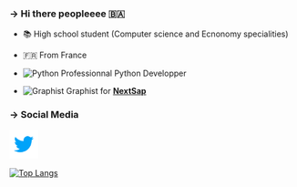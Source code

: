 ### → Hi there peopleeee 🇧🇦

 - 📚 High school student (Computer science and Ecnonomy specialities)
 
 - 🇫🇷 From France
 - <img alt="Python" width="18px" src="https://emojis.slackmojis.com/emojis/images/1450319444/32/python.png?1450319444"> Professionnal Python Developper
 - <img alt="Graphist" width="18px" src="https://emojis.slackmojis.com/emojis/images/1464135070/463/fb-heart.gif?1464135070"> Graphist for <b><a href="https://github.com/NextSap">NextSap</a></b>

### → Social Media
<a href="https://twitter.com/Asc_Mamak_"><img width="50px" alt="Twitter" src="https://raw.githubusercontent.com/github/explore/80688e429a7d4ef2fca1e82350fe8e3517d3494d/topics/twitter/twitter.png"/></a>



[![Top Langs](https://github-readme-stats.vercel.app/api/top-langs/?username=MamakMod&theme=dracula)](https://github.com/anuraghazra/github-readme-stats)

